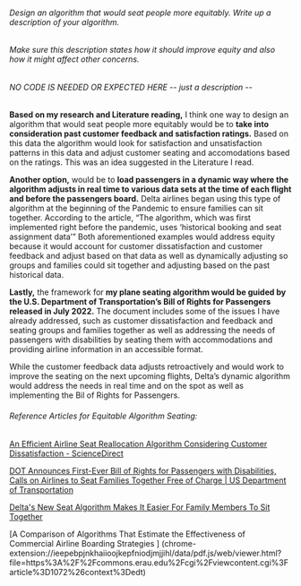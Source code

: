 ###### Design an algorithm that would seat people more equitably. Write up a description of your algorithm. 
###### Make sure this description states how it should improve equity and also how it might affect other concerns.
###### NO CODE IS NEEDED OR EXPECTED HERE -- just a description -- 


**Based on my research and Literature reading,** I think one way to design an algorithm that would seat people more equitably would be to **take into consideration past customer feedback and satisfaction ratings.** Based on this data the algorithm would look for satisfaction and unsatisfaction patterns in this data and adjust customer seating and accomodations based on the ratings. This was an idea suggested in the Literature I read.  

**Another option,** would be to **load passengers in a dynamic way where the algorithm adjusts in real time to various data sets at the time of each flight and before the passengers board.** Delta airlines began using this type of algorithm at the beginning of the Pandemic to ensure families can sit together.  According to the article, “The algorithm, which was first implemented right before the pandemic, uses ‘historical booking and seat assignment data’” Both aforementioned examples would address equity because it would account for customer dissatisfaction and customer feedback and adjust based on that data as well as dynamically adjusting so groups and families could sit together and adjusting based on the past historical data.  

**Lastly,** the framework for **my plane seating algorithm would be guided by the U.S. Department of Transportation’s Bill of Rights for Passengers released in July 2022.** The document includes some of the issues I have already addressed, such as customer dissatisfaction and feedback and seating groups and families together as well as addressing the needs of passengers with disabilities by seating them with accommodations and providing airline information in an accessible format.

While the customer feedback data adjusts retroactively and would work to improve the seating on the next upcoming flights, Delta’s dynamic algorithm would address the needs in real time and on the spot as well as implementing the Bil of Rights for Passengers.


###### Reference Articles for Equitable Algorithm Seating:

[An Efficient Airline Seat Reallocation Algorithm Considering Customer Dissatisfaction - ScienceDirect](https://www.sciencedirect.com/science/article/abs/pii/S0969699719305368)

[DOT Announces First-Ever Bill of Rights for Passengers with Disabilities, Calls on Airlines to Seat Families Together Free of Charge | US Department of Transportation](https://www.transportation.gov/briefing-room/dot-announces-first-ever-bill-rights-passengers-disabilities-calls-airlines-seat)

[Delta's New Seat Algorithm Makes It Easier For Family Members To Sit Together](https://www.travelinglifestyle.net/deltas-new-seat-algorithm-makes-it-easier-for-family-members-to-sit-together/)

[A Comparison of Algorithms That Estimate the Effectiveness of Commercial Airline Boarding Strategies ]
(chrome-extension://ieepebpjnkhaiioojkepfniodjmjjihl/data/pdf.js/web/viewer.html?file=https%3A%2F%2Fcommons.erau.edu%2Fcgi%2Fviewcontent.cgi%3Farticle%3D1072%26context%3Dedt)


